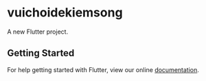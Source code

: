 # vuichoidekiemsong

A new Flutter project.

## Getting Started

For help getting started with Flutter, view our online
[documentation](https://flutter.io/).
